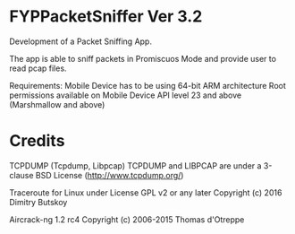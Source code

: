 # FYPPacketSniffer Ver 3.2

Development of a Packet Sniffing App.

The app is able to sniff packets in Promiscuos Mode and provide user to read pcap files.

Requirements:
    Mobile Device has to be using 64-bit ARM architecture
    Root permissions available on Mobile Device
    API level 23 and above (Marshmallow and above)

# Credits
TCPDUMP (Tcpdump, Libpcap) TCPDUMP and LIBPCAP are under a 3-clause BSD License
(http://www.tcpdump.org/)

Traceroute for Linux under License GPL v2 or any later
Copyright (c) 2016 Dimitry Butskoy

Aircrack-ng 1.2 rc4
Copyright (c) 2006-2015 Thomas d'Otreppe

